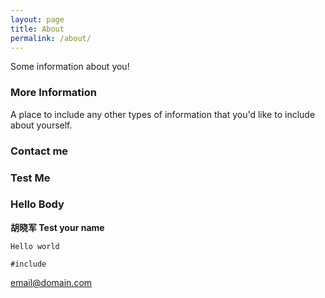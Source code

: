 ```yaml
---
layout: page
title: About
permalink: /about/
---
```


Some information about you!

### More Information

A place to include any other types of information that you'd like to include about yourself.

### Contact me


### Test Me

### Hello Body
**胡晓军 Test your name**


`Hello world`

`#include `

[email@domain.com](mailto:email@domain.com)
